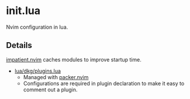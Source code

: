# init.lua

Nvim configuration in lua.

## Details

[impatient.nvim](https://github.com/lewis6991/impatient.nvim) caches modules to improve startup time.

- [lua/dkg/plugins.lua][plugins]
  - Managed with [packer.nvim](https://github.com/wbthomason/packer.nvim)
  - Configurations are required in plugin declaration to make it easy to comment out a plugin.

[plugins]: https://github.com/davidgranstrom/vim-conf/blob/main/lua/dkg/plugins.lua
